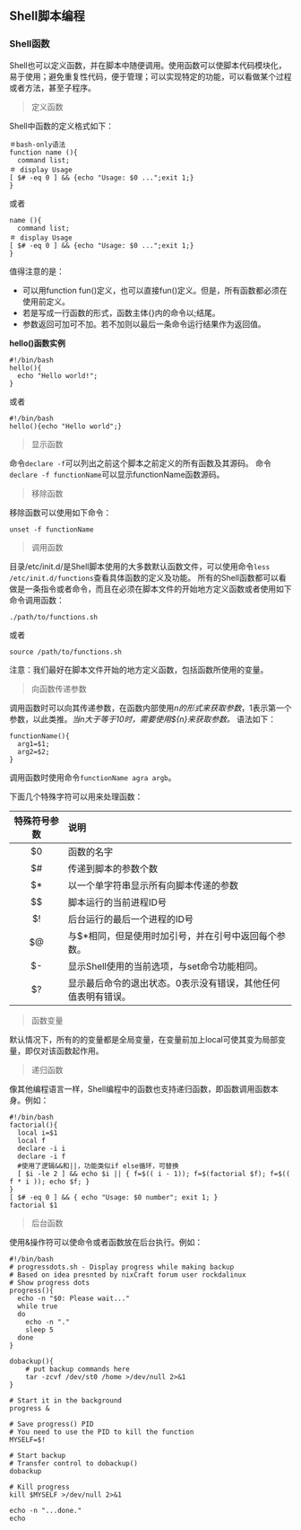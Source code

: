 ## Shell脚本编程

### Shell函数

Shell也可以定义函数，并在脚本中随便调用。使用函数可以使脚本代码模块化，易于使用；避免重复性代码，便于管理；可以实现特定的功能，可以看做某个过程或者方法，甚至子程序。

> 定义函数

Shell中函数的定义格式如下：

```
＃bash-only语法
function name (){
  command list;
＃ display Usage
[ $# -eq 0 ] && {echo "Usage: $0 ...";exit 1;}
}
```
或者
```
name (){
  command list;
＃ display Usage
[ $# -eq 0 ] && {echo "Usage: $0 ...";exit 1;}
}
```
值得注意的是：

- 可以用function fun()定义，也可以直接fun()定义。但是，所有函数都必须在使用前定义。
- 若是写成一行函数的形式，函数主体{}内的命令以;结尾。
- 参数返回可加可不加。若不加则以最后一条命令运行结果作为返回值。

**hello()函数实例**

```
#!/bin/bash
hello(){
  echo "Hello world!";
}
```
或者
```
#!/bin/bash
hello(){echo "Hello world";}
```

> 显示函数

命令`declare -f`可以列出之前这个脚本之前定义的所有函数及其源码。
命令`declare -f functionName`可以显示functionName函数源码。

> 移除函数

移除函数可以使用如下命令：

```
unset -f functionName
```

> 调用函数

目录/etc/init.d/是Shell脚本使用的大多数默认函数文件，可以使用命令`less /etc/init.d/functions`查看具体函数的定义及功能。
所有的Shell函数都可以看做是一条指令或者命令，而且在必须在脚本文件的开始地方定义函数或者使用如下命令调用函数：

```
./path/to/functions.sh
```
或者
```
source /path/to/functions.sh
```
注意：我们最好在脚本文件开始的地方定义函数，包括函数所使用的变量。

> 向函数传递参数

调用函数时可以向其传递参数，在函数内部使用$n的形式来获取参数，$1表示第一个参数，以此类推。_当n大于等于10时，需要使用${n}来获取参数。_
语法如下：
```
functionName(){
  arg1=$1;
  arg2=$2;
}
```
调用函数时使用命令`functionName agra argb`。

下面几个特殊字符可以用来处理函数：

|特殊符号参数|说明|
|:----:|:-----|
|$0|函数的名字|
|$#|传递到脚本的参数个数|
|$*|以一个单字符串显示所有向脚本传递的参数|
|$$|脚本运行的当前进程ID号|
|$!|后台运行的最后一个进程的ID号|
|$@|与$*相同，但是使用时加引号，并在引号中返回每个参数。|
|$-|显示Shell使用的当前选项，与set命令功能相同。|
|$?|显示最后命令的退出状态。0表示没有错误，其他任何值表明有错误。|

> 函数变量

默认情况下，所有的的变量都是全局变量，在变量前加上local可使其变为局部变量，即仅对该函数起作用。

> 递归函数

像其他编程语言一样，Shell编程中的函数也支持递归函数，即函数调用函数本身。例如：

```
#!/bin/bash
factorial(){
  local i=$1
  local f
  declare -i i
  declare -i f
  #使用了逻辑&&和||，功能类似if else循环，可替换
  [ $i -le 2 ] && echo $i || { f=$(( i - 1)); f=$(factorial $f); f=$(( f * i )); echo $f; }
}
[ $# -eq 0 ] && { echo "Usage: $0 number"; exit 1; }
factorial $1
```

> 后台函数

使用&操作符可以使命令或者函数放在后台执行。例如：

```
#!/bin/bash
# progressdots.sh - Display progress while making backup
# Based on idea presnted by nixCraft forum user rockdalinux
# Show progress dots
progress(){
  echo -n "$0: Please wait..."
  while true
  do
    echo -n "."
    sleep 5
  done
}

dobackup(){
    # put backup commands here
    tar -zcvf /dev/st0 /home >/dev/null 2>&1
}

# Start it in the background
progress &

# Save progress() PID
# You need to use the PID to kill the function
MYSELF=$!

# Start backup
# Transfer control to dobackup()
dobackup

# Kill progress
kill $MYSELF >/dev/null 2>&1

echo -n "...done."
echo
```
